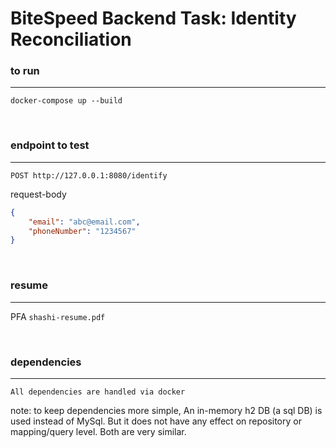 # BiteSpeed Backend Task: Identity Reconciliation

### to run
<hr>

`docker-compose up --build`

<br>

### endpoint to test
<hr>

`POST http://127.0.0.1:8080/identify`

request-body
```json
{
    "email": "abc@email.com",
    "phoneNumber": "1234567"
}
```

<br>

### resume
<hr>

PFA `shashi-resume.pdf`

<br>

### dependencies
<hr>

`All dependencies are handled via docker`

note: to keep dependencies more simple, An in-memory h2 DB (a sql DB) is used instead of MySql. But it does not have any effect on repository or mapping/query level.
Both are very similar.